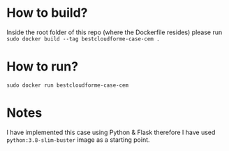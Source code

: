 # How to build?
Inside the root folder of this repo (where the Dockerfile resides) please run
```sudo docker build --tag bestcloudforme-case-cem .```

# How to run?
```sudo docker run bestcloudforme-case-cem```

# Notes
I have implemented this case using Python & Flask therefore I have used ```python:3.8-slim-buster``` image as a starting point.
